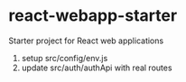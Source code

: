 # react-webapp-starter
Starter project for React web applications

1. setup src/config/env.js
2. update src/auth/authApi with real routes
